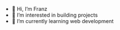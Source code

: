- 👋 Hi, I’m Franz
- 👀 I’m interested in building projects
- 🌱 I’m currently learning web development





